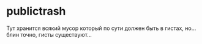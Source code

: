 # publictrash

Тут хранится всякий мусор который по сути должен быть в гистах, но... блин точно, гисты существуют...
